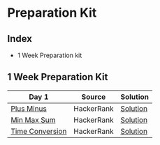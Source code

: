 # Preparation Kit 
 
## Index
- 1 Week Preparation kit

## 1 Week Preparation Kit

|Day 1 | Source | Solution |
|----|--------|----------|
|[Plus Minus](https://www.hackerrank.com/challenges/one-week-preparation-kit-plus-minus/problem?isFullScreen=true&h_l=interview&playlist_slugs%5B%5D=preparation-kits&playlist_slugs%5B%5D=one-week-preparation-kit&playlist_slugs%5B%5D=one-week-day-one) | HackerRank | [Solution]()|
|[Min Max Sum](https://www.hackerrank.com/challenges/one-week-preparation-kit-mini-max-sum/problem?isFullScreen=true&h_l=interview&playlist_slugs%5B%5D=preparation-kits&playlist_slugs%5B%5D=one-week-preparation-kit&playlist_slugs%5B%5D=one-week-day-one) | HackerRank | [Solution]()|
|[Time Conversion](https://www.hackerrank.com/challenges/one-week-preparation-kit-time-conversion/problem?isFullScreen=true&h_l=interview&playlist_slugs%5B%5D=preparation-kits&playlist_slugs%5B%5D=one-week-preparation-kit&playlist_slugs%5B%5D=one-week-day-one) | HackerRank |[Solution]()|
